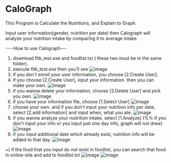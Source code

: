 # CaloGraph

This Program is Calculate the Nutritions, and Explain to Graph.

Input user information(gender, nutrition per date) then Calograph will analyze your nutrition intake by comparing it to average intake.

----How to use Calograph---
1. download fltk_test.exe and foodlist.txt ( these two must be in the same folder).
2. execute fltk_test.exe then you'll see 
![image](https://user-images.githubusercontent.com/37214724/100452366-59b72a00-30fc-11eb-980a-4501cd0fe743.png)
3. if you don't enroll your user information, you choose [2.Create User].
4. if you choose [2.Create User], input your information. then you can make your own.
![image](https://user-images.githubusercontent.com/37214724/100452583-c2060b80-30fc-11eb-909d-ccafc61fe5e5.png)
5. if you wanna delete your information, choose [3.Delete User] and pick you own.
![image](https://user-images.githubusercontent.com/37214724/100452750-16a98680-30fd-11eb-81a0-6a87e035d39f.png)
6. if you have your information file, choose [1.Select User]
![image](https://user-images.githubusercontent.com/37214724/100494626-ac3d2880-3186-11eb-9dd2-caeeb04a478c.png)
7. choose your own. and if you don't input your nutrition info per date, select [2.add information] and input when, what you ate.
![image](https://user-images.githubusercontent.com/37214724/100453090-b7984180-30fd-11eb-847c-d7586d092b95.png)
8. if you wanna analyze your nutirition intake, select [1.Analyze] (%% if you don't input your info or you input just one day info, graph will not drew)
![image](https://user-images.githubusercontent.com/37214724/100453681-b582b280-30fe-11eb-811c-6a0f44c3c914.png)
9. if you input additional date which already exist, nutrition info will be added to that day.
![image](https://user-images.githubusercontent.com/37214724/100453991-596c5e00-30ff-11eb-9760-bcdb084ccc22.png)

+) if the food that you input do not exist in foodlist, you can search that food in online-site and add to foodlist.txt
![image](https://user-images.githubusercontent.com/37214724/100454147-ac461580-30ff-11eb-9450-9776d0dd43d5.png)
![image](https://user-images.githubusercontent.com/37214724/100454194-c3850300-30ff-11eb-83bc-45a9b62158ef.png)
